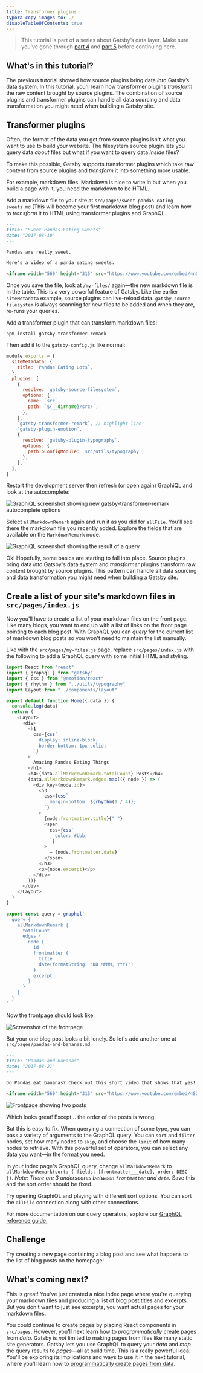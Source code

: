 ```yaml
---
title: Transformer plugins
typora-copy-images-to: ./
disableTableOfContents: true
---
```


> This tutorial is part of a series about Gatsby’s data layer. Make sure you’ve gone through [part 4](/docs/tutorial/part-four/) and [part 5](/docs/tutorial/part-five/) before continuing here.

## What's in this tutorial?

The previous tutorial showed how source plugins bring data _into_ Gatsby’s data system. In this tutorial, you'll learn how transformer plugins _transform_ the raw content brought by source plugins. The combination of source plugins and transformer plugins can handle all data sourcing and data transformation you might need when building a Gatsby site.

## Transformer plugins

Often, the format of the data you get from source plugins isn't what you want to use to build your website. The filesystem source plugin lets you query data _about_ files but what if you want to query data _inside_ files?

To make this possible, Gatsby supports transformer plugins which take raw content from source plugins and _transform_ it into something more usable.

For example, markdown files. Markdown is nice to write in but when you build a page with it, you need the markdown to be HTML.

Add a markdown file to your site at `src/pages/sweet-pandas-eating-sweets.md` (This will become your first markdown blog post) and learn how to _transform_ it to HTML using transformer plugins and GraphQL.

```markdown:title=src/pages/sweet-pandas-eating-sweets.md
---
title: "Sweet Pandas Eating Sweets"
date: "2017-08-10"
---

Pandas are really sweet.

Here's a video of a panda eating sweets.

<iframe width="560" height="315" src="https://www.youtube.com/embed/4n0xNbfJLR8" frameborder="0" allowfullscreen></iframe>
```

Once you save the file, look at `/my-files/` again—the new markdown file is in the table. This is a very powerful feature of Gatsby. Like the earlier `siteMetadata` example, source plugins can live-reload data. `gatsby-source-filesystem` is always scanning for new files to be added and when they are, re-runs your queries.

Add a transformer plugin that can transform markdown files:

```shell
npm install gatsby-transformer-remark
```

Then add it to the `gatsby-config.js` like normal:

```javascript:title=gatsby-config.js
module.exports = {
  siteMetadata: {
    title: `Pandas Eating Lots`,
  },
  plugins: [
    {
      resolve: `gatsby-source-filesystem`,
      options: {
        name: `src`,
        path: `${__dirname}/src/`,
      },
    },
    `gatsby-transformer-remark`, // highlight-line
    `gatsby-plugin-emotion`,
    {
      resolve: `gatsby-plugin-typography`,
      options: {
        pathToConfigModule: `src/utils/typography`,
      },
    },
  ],
}
```

Restart the development server then refresh (or open again) GraphiQL and look at the autocomplete:

![GraphiQL screenshot showing new `gatsby-transformer-remark` autocomplete options](markdown-autocomplete.png)

Select `allMarkdownRemark` again and run it as you did for `allFile`. You'll see there the markdown file you recently added. Explore the fields that are available on the `MarkdownRemark` node.

![GraphiQL screenshot showing the result of a query](markdown-query.png)

Ok! Hopefully, some basics are starting to fall into place. Source plugins bring data _into_ Gatsby's data system and _transformer_ plugins transform raw content brought by source plugins. This pattern can handle all data sourcing and data transformation you might need when building a Gatsby site.

## Create a list of your site's markdown files in `src/pages/index.js`

Now you'll have to create a list of your markdown files on the front page. Like many blogs, you want to end up with a list of links on the front page pointing to each blog post. With GraphQL you can _query_ for the current list of markdown blog posts so you won't need to maintain the list manually.

Like with the `src/pages/my-files.js` page, replace `src/pages/index.js` with the following to add a GraphQL query with some initial HTML and styling.

```jsx:title=src/pages/index.js
import React from "react"
import { graphql } from "gatsby"
import { css } from "@emotion/react"
import { rhythm } from "../utils/typography"
import Layout from "../components/layout"

export default function Home({ data }) {
  console.log(data)
  return (
    <Layout>
      <div>
        <h1
          css={css`
            display: inline-block;
            border-bottom: 1px solid;
          `}
        >
          Amazing Pandas Eating Things
        </h1>
        <h4>{data.allMarkdownRemark.totalCount} Posts</h4>
        {data.allMarkdownRemark.edges.map(({ node }) => (
          <div key={node.id}>
            <h3
              css={css`
                margin-bottom: ${rhythm(1 / 4)};
              `}
            >
              {node.frontmatter.title}{" "}
              <span
                css={css`
                  color: #bbb;
                `}
              >
                — {node.frontmatter.date}
              </span>
            </h3>
            <p>{node.excerpt}</p>
          </div>
        ))}
      </div>
    </Layout>
  )
}

export const query = graphql`
  query {
    allMarkdownRemark {
      totalCount
      edges {
        node {
          id
          frontmatter {
            title
            date(formatString: "DD MMMM, YYYY")
          }
          excerpt
        }
      }
    }
  }
`
```

Now the frontpage should look like:

![Screenshot of the frontpage](frontpage.png)

But your one blog post looks a bit lonely. So let's add another one at `src/pages/pandas-and-bananas.md`

```markdown:title=src/pages/pandas-and-bananas.md
---
title: "Pandas and Bananas"
date: "2017-08-21"
---

Do Pandas eat bananas? Check out this short video that shows that yes! pandas do seem to really enjoy bananas!

<iframe width="560" height="315" src="https://www.youtube.com/embed/4SZl1r2O_bY" frameborder="0" allowfullscreen></iframe>
```

![Frontpage showing two posts](two-posts.png)

Which looks great! Except… the order of the posts is wrong.

But this is easy to fix. When querying a connection of some type, you can pass a variety of arguments to the GraphQL query. You can `sort` and `filter` nodes, set how many nodes to `skip`, and choose the `limit` of how many nodes to retrieve. With this powerful set of operators, you can select any data you want—in the format you need.

In your index page's GraphQL query, change `allMarkdownRemark` to `allMarkdownRemark(sort: { fields: [frontmatter___date], order: DESC })`. _Note: There are 3 underscores between `frontmatter` and `date`._ Save this and the sort order should be fixed.

Try opening GraphiQL and playing with different sort options. You can sort the `allFile` connection along with other connections.

For more documentation on our query operators, explore our [GraphQL reference guide.](/docs/graphql-reference/)

## Challenge

Try creating a new page containing a blog post and see what happens to the list of blog posts on the homepage!

## What's coming next?

This is great! You've just created a nice index page where you're querying your markdown files and producing a list of blog post titles and excerpts. But you don't want to just see excerpts, you want actual pages for your markdown files.

You could continue to create pages by placing React components in `src/pages`. However, you'll next learn how to _programmatically_ create pages from _data_. Gatsby is _not_ limited to making pages from files like many static site generators. Gatsby lets you use GraphQL to query your _data_ and _map_ the query results to _pages_—all at build time. This is a really powerful idea. You'll be exploring its implications and ways to use it in the next tutorial, where you'll learn how to [programmatically create pages from data](/docs/tutorial/part-seven/).
